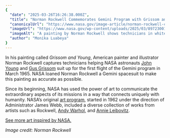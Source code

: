 ```yaml
---
{
  "date": "2025-03-26T16:26:38.000Z",
  "title": "Norman Rockwell Commemorates Gemini Program with Grissom and Young",
  "canonicalUrl": "https://www.nasa.gov/image-article/norman-rockwell-commemorates-gemini-program-with-grissom-and-young/",
  "imageUrl": "https://www.nasa.gov/wp-content/uploads/2025/03/8972300105-830d3ba3d4-o.jpg",
  "imageAlt": "A painting by Norman Rockwell shows technicians in white jumpsuits (far left and far right) helping two astronauts (middle) in their spacesuits. Behind them is a large rectangular machine with wires, dials, and switches. The wall behind them and the floor are both shades of yellow. Norman Rockwell's signature is at bottom right.",
  "author": "Monika Luabeya"
}
---
```


In his painting called _Grissom and Young_, American painter and illustrator Norman Rockwell captures technicians helping NASA astronauts [John Young](https://www.nasa.gov/former-astronaut-john-w-young/) and [Gus Grissom](https://www.nasa.gov/former-astronaut-virgil-i-grissom/) suit up for the first flight of the Gemini program in March 1965. NASA loaned Norman Rockwell a Gemini spacesuit to make this painting as accurate as possible.

Since its beginning, NASA has used the power of art to communicate the extraordinary aspects of its missions in a way that connects uniquely with humanity. NASA’s original [art program](https://www.nasa.gov/collaborating-with-nasa/nasa-art-program/), started in 1962 under the direction of Administrator James Webb, included a diverse collection of works from artists such as Rockwell, [Andy Warhol](https://www.flickr.com/photos/nasacommons/8973491920/in/album-72157633977913266), and [Annie Leibovitz](https://www.flickr.com/photos/nasacommons/8972299927/in/album-72157633977913266).

[See more art inspired by NASA.](https://www.flickr.com/photos/nasacommons/albums/72157633977913266/)

_Image credit: Norman Rockwell_
